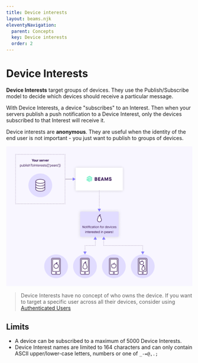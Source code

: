 ```yaml
---
title: Device interests
layout: beams.njk
eleventyNavigation:
  parent: Concepts
  key: Device interests
  order: 2
---
```


# Device Interests

**Device Interests** target groups of devices. They use the Publish/Subscribe model to decide which devices should receive a particular message.

With Device Interests, a device "subscribes" to an Interest. Then when your servers publish a push notification to a Device Interest, only the devices subscribed to that Interest will receive it.

Device interests are **anonymous**. They are useful when the identity of the end user is not important - you just want to publish to groups of devices.

![Diagram illustrating how interests you publish are delivered to users](./img/interests-diagram.png)

> Device Interests have no concept of who owns the device. If you want to target a specific user across all their devices, consider using [Authenticated Users](/docs/beams/concepts/authenticated-users)

## Limits

- A device can be subscribed to a maximum of 5000 Device Interests.
- Device Interest names are limited to 164 characters and can only contain ASCII upper/lower-case letters, numbers or one of `_-=@,.;`
